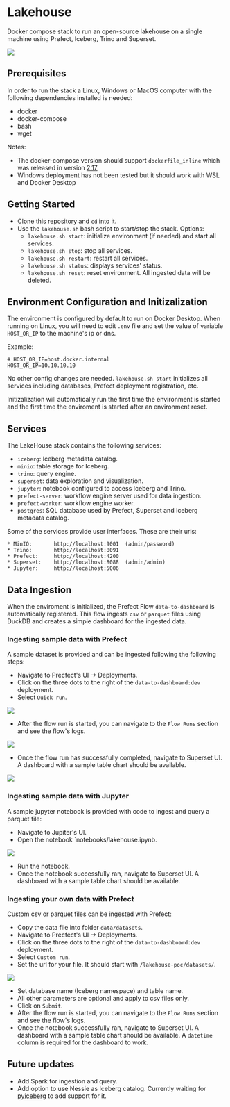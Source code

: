 # Lakehouse 

Docker compose stack to run an open-source lakehouse on a single machine using Prefect, Iceberg, Trino and Superset.

![](/docs/lakehouse.png)


## Prerequisites

In order to run the stack a Linux, Windows or MacOS computer with the following dependencies installed is needed:

* docker
* docker-compose
* bash
* wget

Notes:
* The docker-compose version should support `dockerfile_inline` which was released in version [2.17](https://github.com/docker/compose/releases/tag/v2.17.0)
* Windows deployment has not been tested but it should work with WSL and Docker Desktop


## Getting Started

* Clone this repository and `cd` into it.
* Use the `lakehouse.sh` bash script to start/stop the stack. Options:
    - `lakehouse.sh start`: initialize environment (if needed) and start all services.
    - `lakehouse.sh stop`: stop all services.
    - `lakehouse.sh restart`: restart all services.
    - `lakehouse.sh status`: displays services' status.
    - `lakehouse.sh reset`: reset environment. All ingested data will be deleted.


## Environment Configuration and Initizalization

The environment is configured by default to run on Docker Desktop. When running on Linux, you will need to edit `.env` file and set the value of variable `HOST_OR_IP` to the machine's ip or dns.

Example:
```
# HOST_OR_IP=host.docker.internal
HOST_OR_IP=10.10.10.10
```

No other config changes are needed. `lakehouse.sh start` initializes all services including databases, Prefect deployment registration, etc.

Initizalization will automatically run the first time the environment is started and the first time the enviroment is started after an environment reset.


## Services

The LakeHouse stack contains the following services:

* `iceberg`: Iceberg metadata catalog.
* `minio`: table storage for Iceberg.
* `trino`: query engine.
* `superset`: data exploration and visualization.
* `jupyter`: notebook configured to access Iceberg and Trino.
* `prefect-server`: workflow engine server used for data ingestion.
* `prefect-worker`: workflow engine worker.
* `postgres`: SQL database used by Prefect, Superset and Iceberg metadata catalog.


Some of the services provide user interfaces. These are their urls:

    * MinIO:       http://localhost:9001  (admin/password)
    * Trino:       http://localhost:8091
    * Prefect:     http://localhost:4200
    * Superset:    http://localhost:8088  (admin/admin)
    * Jupyter:     http://localhost:5006


## Data Ingestion

When the enviroment is initialized, the Prefect Flow `data-to-dashboard` is automatically registered. This flow ingests `csv` or `parquet` files using DuckDB and creates a simple dashboard for the ingested data. 

### Ingesting sample data with Prefect

A sample dataset is provided and can be ingested following the following steps:

* Navigate to Precfect's UI -> Deployments.
* Click on the three dots to the right of the `data-to-dashboard:dev` deployment.
* Select `Quick run`.

![](/docs/prefect_deployment.png)

* After the flow run is started, you can navigate to the `Flow Runs` section and see the flow's logs.

![](/docs/prefect_flow_run.png)

* Once the flow run has successfully completed, navigate to Superset UI. A dashboard with a sample table chart should be available.

![](/docs/superset.png)

### Ingesting sample data with Jupyter

A sample jupyter notebook is provided with code to ingest and query a parquet file:

* Navigate to Jupiter's UI.
* Open the notebook `notebooks/lakehouse.ipynb.

![](/docs/jupyter.png)

* Run the notebook.
* Once the notebook successfully ran, navigate to Superset UI. A dashboard with a sample table chart should be available.

### Ingesting your own data with Prefect

Custom csv or parquet files can be ingested with Prefect:

* Copy the data file into folder `data/datasets`.
* Navigate to Precfect's UI -> Deployments.
* Click on the three dots to the right of the `data-to-dashboard:dev` deployment.
* Select `Custom run`.
* Set the url for your file. It should start with `/lakehouse-poc/datasets/`.

![](/docs/prefect_custom_run.png)

* Set database name (Iceberg namespace) and table name.
* All other parameters are optional and apply to csv files only.
* Click on `Submit`.
* After the flow run is started, you can navigate to the `Flow Runs` section and see the flow's logs.
* Once the notebook successfully ran, navigate to Superset UI. A dashboard with a sample table chart should be available. A `datetime` column is required for the dashboard to work.

## Future updates

* Add Spark for ingestion and query.
* Add option to use Nessie as Iceberg catalog. Currently waiting for [pyiceberg](https://github.com/apache/iceberg-python/issues/19) to add support for it.

